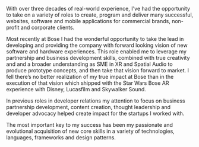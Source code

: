 With over three decades of real-world experience, I've had the opportunity to take on a variety of roles to create, program and deliver many successful, websites, software and mobile applications for commercial brands, non-profit and corporate clients.

Most recently at Bose I had the wonderful opportunity to take the lead in developing and providing the company with forward looking vision of new software and hardware experiences. This role enabled me to leverage my partnership and business development skills, combined with true creativity and and a broader understanding as SME in XR and Spatial Audio to produce prototype concepts, and then take that vision forward to market. I fell there’s no better realization of my true impact at Bose than in the execution of that vision which shipped with the Star Wars Bose AR experience with Disney, Lucasfilm and Skywalker Sound. 

In previous roles in developer relations my attention to focus on business partnership development, content creation, thought leadership and developer advocacy helped create impact for the startups I worked with. 

The most important key to my success has been my passionate and evolutional acquisition of new core skills in a variety of technologies, languages, frameworks and design patterns. 

<!--
**dzeitman/dzeitman** is a ✨ _special_ ✨ repository because its `README.md` (this file) appears on your GitHub profile.

Here are some ideas to get you started:

- 🔭 I’m currently working on ...
- 🌱 I’m currently learning ...
- 👯 I’m looking to collaborate on ...
- 🤔 I’m looking for help with ...
- 💬 Ask me about ...
- 📫 How to reach me: ...
- 😄 Pronouns: ...
- ⚡ Fun fact: ...
-->
